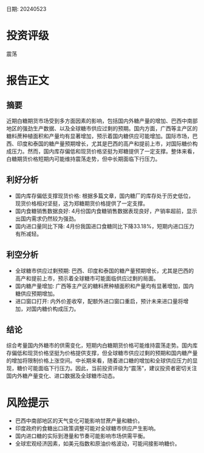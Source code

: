
日期: 20240523

# 投资评级

震荡

# 报告正文

## 摘要

近期白糖期货市场受到多方面因素的影响，包括国内外糖产量的增加、巴西中南部地区的强劲生产数据、以及全球糖市供应过剩的预期。国内方面，广西等主产区的糖料蔗种植面积和产量均有显著增加，预示着国内糖供应可能增加。国际市场，巴西、印度和泰国的糖产量预期增长，尤其是巴西的高产和提前上市，对国际糖价构成压力。然而，国内库存偏低和现货价格坚挺为郑糖提供了一定支撑。整体来看，白糖期货价格短期内可能维持震荡走势，但中长期面临下行压力。

## 利好分析

* 国内库存偏低支撑现货价格: 根据多篇文章，国内糖厂的库存处于历史低位，现货价格相对坚挺，这为郑糖期货价格提供了一定支撑。
* 国内食糖销售数据良好: 4月份国内食糖销售数据表现良好，产销率超前，显示出国内需求仍然较为强劲。
* 国内进口量同比下降: 4月份我国进口食糖同比下降33.18%，短期内进口压力有所减轻。

## 利空分析

* 全球糖市供应过剩预期: 巴西、印度和泰国的糖产量预期增长，尤其是巴西的高产和提前上市，预示着全球糖市可能面临供应过剩的局面。
* 国内糖产量增加: 广西等主产区的糖料蔗种植面积和产量均有显著增加，国内糖供应预期增加。
* 进口窗口打开: 内外价差收窄，配额外进口窗口重启，预计未来进口量将增加，对国内糖价构成压力。

## 结论

综合考量国内外糖市的供需变化，短期内白糖期货价格可能维持震荡走势。国内库存偏低和现货价格坚挺为价格提供支撑，但全球糖市供应过剩的预期和国内糖产量的增加将限制价格上涨空间。中长期来看，随着进口糖的增加和全球供应压力的显现，糖价可能面临下行压力。因此，当前投资评级为“震荡”，建议投资者密切关注国内外糖产量变化、进口数据及全球糖市动态。

# 风险提示

* 巴西中南部地区的天气变化可能影响甘蔗产量和糖价。
* 印度政府的食糖出口政策调整可能对全球糖市供应产生影响。
* 国内进口糖的实际到港量和节奏可能影响市场供需平衡。
* 全球宏观经济因素，如美元指数和原油价格波动，可能间接影响糖价。
